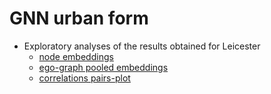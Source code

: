 # GNN urban form

- Exploratory analyses of the results obtained for Leicester
  - [node embeddings](gnnuf_exploratory_analysis_v0-5-emb_Leicester.html)
  - [ego-graph pooled embeddings](gnnuf_exploratory_analysis_v0-5-emb-pool_Leicester.html)
  - [correlations pairs-plot](gnnuf_exploratory_analysis_v0-5-emb_Leicester_correlations.html)